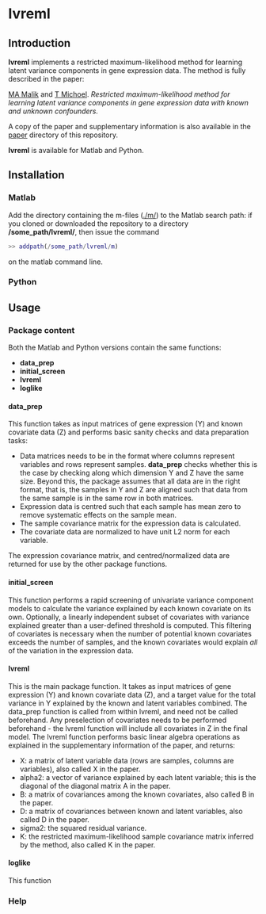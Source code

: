 # lvreml

## Introduction

**lvreml** implements a restricted maximum-likelihood method for learning latent variance components in gene expression data. The method is fully described in the paper:

[MA Malik](https://www.uib.no/en/persons/Muhammad.Ammar.Malik) and [T Michoel](https://lab.michoel.info). *Restricted maximum-likelihood method for learning latent variance components in gene expression data with known and unknown confounders.*

A copy of the paper and supplementary information is also available in the [paper](./paper/) directory of this repository.

**lvreml** is available for Matlab and Python.

## Installation

### Matlab

Add the directory containing the m-files ([./m/](./m/)) to the Matlab search path: if you cloned or downloaded the repository to a directory **/some_path/lvreml/**, then issue the command

```matlab
>> addpath(/some_path/lvreml/m)
```

on the matlab command line.

### Python

## Usage

### Package content

Both the Matlab and Python versions contain the same functions:

* **data_prep**
* **initial_screen**
* **lvreml**
* **loglike**


#### data_prep

This function takes as input matrices of gene expression (Y) and known covariate data (Z) and performs basic sanity checks and data preparation tasks:

* Data matrices needs to be in the format where columns represent variables and rows represent samples. **data_prep** checks whether this is the case by checking along which dimension Y and Z have the same size. Beyond this, the package assumes that all data are in the right format, that is, the samples in Y and Z are aligned such that data from the same sample is in the same row in both matrices.
* Expression data is centred such that each sample has mean zero to remove systematic effects on the sample mean.
* The sample covariance matrix for the expression data is calculated.
* The covariate data are normalized to have unit L2 norm for each variable.

The expression covariance matrix, and centred/normalized data are returned for use by the other package functions.

#### initial_screen

This function performs a rapid screening of univariate variance component models to calculate the variance explained by each known covariate on its own. Optionally, a linearly independent subset of covariates with variance explained greater than a user-defined threshold is computed. This filtering of covariates is necessary when the number of potential known covariates exceeds the number of samples, and the known covariates would explain *all* of the variation in the expression data.

#### lvreml

This is the main package function. It takes as input matrices of gene expression (Y) and known covariate data (Z), and a target value for the total variance in Y explained by the known and latent variables combined. The data_prep function is called from within lvreml, and need not be called beforehand. Any preselection of covariates needs to be performed beforehand - the lvreml function will include all covariates in Z in the final model. The lvreml function performs basic linear algebra operations as explained in the supplementary information of the paper, and returns:

* X: a matrix of latent variable data (rows are samples, columns are variables), also called X in the paper.
* alpha2: a vector of variance explained by each latent variable; this is the diagonal of the diagonal matrix A in the paper.
* B: a matrix of covariances among the known covariates, also called B in the paper.
* D: a matrix of covariances between known and latent variables, also called D in the paper.
* sigma2: the squared residual variance.
* K: the restricted maximum-likelihood sample covariance matrix inferred by the method, also called K in the paper.

#### loglike

This function

### Help


